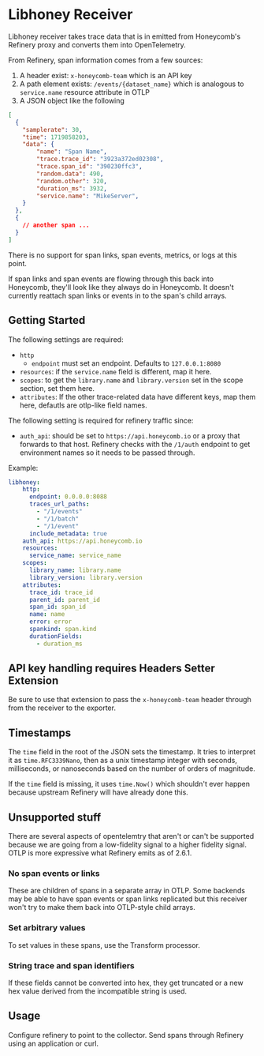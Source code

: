 # Libhoney Receiver

<!-- status autogenerated section -->
[alpha]: https://github.com/open-telemetry/opentelemetry-collector#alpha
[core]: https://github.com/open-telemetry/opentelemetry-collector-releases/tree/main/distributions/otelcol
[contrib]: https://github.com/open-telemetry/opentelemetry-collector-releases/tree/main/distributions/otelcol-contrib
<!-- end autogenerated section -->

Libhoney receiver takes trace data that is in emitted from Honeycomb's Refinery proxy and converts them into OpenTelemetry.

From Refinery, span information comes from a few sources:

1. A header exist: `x-honeycomb-team` which is an API key
2. A path element exists: `/events/{dataset_name}` which is analogous to `service.name` resource attribute in OTLP
3. A JSON object like the following

```json
[
  {
    "samplerate": 30,
    "time": 1719858203,
    "data": {
        "name": "Span Name",
        "trace.trace_id": "3923a372ed02308",
        "trace.span_id": "390230ffc3",
        "random.data": 490,
        "random.other": 320,
        "duration_ms": 3932,
        "service.name": "MikeServer",
    }
  },
  {
    // another span ...
  }
]
```

There is no support for span links, span events, metrics, or logs at this point.

If span links and span events are flowing through this back into Honeycomb, they'll look like they always do in Honeycomb.
It doesn't currently reattach span links or events in to the span's child arrays.

## Getting Started

The following settings are required:

- `http`
  - `endpoint` must set an endpoint. Defaults to `127.0.0.1:8080`
- `resources`: if the `service.name` field is different, map it here.
- `scopes`: to get the `library.name` and `library.version` set in the scope section, set them here.
- `attributes`: If the other trace-related data have different keys, map them here, defautls are otlp-like field names.

The following setting is required for refinery traffic since:

- `auth_api`: should be set to `https://api.honeycomb.io` or a proxy that forwards to that host.
  Refinery checks with the `/1/auth` endpoint to get environment names so it needs to be passed through.

Example:

```yaml
libhoney:
    http:
      endpoint: 0.0.0.0:8088
      traces_url_paths:
        - "/1/events"
        - "/1/batch"
        - "/1/event"
      include_metadata: true
    auth_api: https://api.honeycomb.io
    resources:
      service_name: service_name
    scopes:
      library_name: library.name
      library_version: library.version
    attributes:
      trace_id: trace_id
      parent_id: parent_id
      span_id: span_id
      name: name
      error: error
      spankind: span.kind
      durationFields:
        - duration_ms
```

## API key handling requires Headers Setter Extension

Be sure to use that extension to pass the `x-honeycomb-team` header through from the receiver to the exporter.

## Timestamps

The `time` field in the root of the JSON sets the timestamp. It tries to interpret it as `time.RFC3339Nano`, then as a unix timestamp integer with seconds, milliseconds, or nanoseconds based on the number of orders of magnitude. 

If the `time` field is missing, it uses `time.Now()` which shouldn't ever happen because upstream Refinery will have already done this.

## Unsupported stuff

There are several aspects of opentelemtry that aren't or can't be supported because we are going from a low-fidelity signal to a higher fidelity signal.  OTLP is more expressive what Refinery emits as of 2.6.1.

### No span events or links

These are children of spans in a separate array in OTLP. Some backends may be able to have span events or span links replicated but this receiver won't try to make them back into OTLP-style child arrays.

### Set arbitrary values

To set values in these spans, use the Transform processor.

### String trace and span identifiers

If these fields cannot be converted into hex, they get truncated or a new hex value derived from the incompatible string is used.

## Usage

Configure refinery to point to the collector. Send spans through Refinery using an application or curl.

